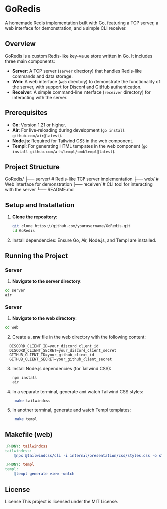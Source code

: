 # GoRedis

A homemade Redis implementation built with Go, featuring a TCP server, a web interface for demonstration, and a simple CLI receiver.

## Overview

GoRedis is a custom Redis-like key-value store written in Go. It includes three main components:

- **Server**: A TCP server (`server` directory) that handles Redis-like commands and data storage.
- **Web**: A web interface (`web` directory) to demonstrate the functionality of the server, with support for Discord and GitHub authentication.
- **Receiver**: A simple command-line interface (`receiver` directory) for interacting with the server.

## Prerequisites

- **Go**: Version 1.21 or higher.
- **Air**: For live-reloading during development (`go install github.com/air@latest`).
- **Node.js**: Required for Tailwind CSS in the web component.
- **Templ**: For generating HTML templates in the web component (`go install github.com/a-h/templ/cmd/templ@latest`).

## Project Structure
GoRedis/
├── server/         # Redis-like TCP server implementation
├── web/            # Web interface for demonstration
├── receiver/       # CLI tool for interacting with the server
└── README.md

## Setup and Installation

1. **Clone the repository**:
   ```bash
   git clone https://github.com/yourusername/GoRedis.git
   cd GoRedis
   ```
   
2. Install dependencies:
Ensure Go, Air, Node.js, and Templ are installed.

## Running the Project

### Server

1. **Navigate to the server directory**:
  ```bash
  cd server
  air 
  ```

### Server

1. **Navigate to the web directory**:
  ```bash
  cd web
  ```
2. Create a **.env** file in the web directory with the following content:
  ```env
    DISCORD_CLIENT_ID=your_discord_client_id
    DISCORD_CLIENT_SECRET=your_discord_client_secret
    GITHUB_CLIENT_ID=your_github_client_id
    GITHUB_CLIENT_SECRET=your_github_client_secret
  ```

3. Install Node.js dependencies (for Tailwind CSS):
   ```bash
   npm install
   air
   ```

4. In a separate terminal, generate and watch Tailwind CSS styles:
   ```bash
    make tailwindcss
   ```

5. In another terminal, generate and watch Templ templates:
   ```bash
    make templ
   ```

## Makefile (web)
```makefile
.PHONY: tailwindcss
tailwindcss:
	@npx @tailwindcss/cli -i internal/presentation/css/styles.css -o static/css/styles.css --watch

.PHONY: templ
templ:
	@templ generate view -watch
```

## License
License
This project is licensed under the MIT License.
